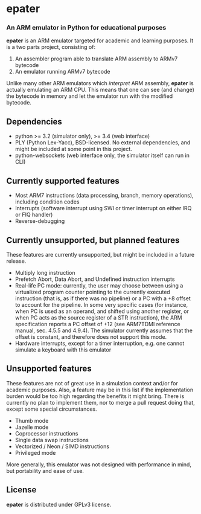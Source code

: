 # epater

### An ARM emulator in Python for educational purposes

**epater** is an ARM emulator targeted for academic and learning purposes. It is a two parts project, consisting of:

1. An assembler program able to translate ARM assembly to ARMv7 bytecode
2. An emulator running ARMv7 bytecode

Unlike many other ARM emulators which *interpret* ARM assembly, **epater** is actually emulating an ARM CPU. This means that one can see (and change) the bytecode in memory and let the emulator run with the modified bytecode.

## Dependencies

* python >= 3.2 (simulator only), >= 3.4 (web interface)
* PLY (Python Lex-Yacc), BSD-licensed. No external dependencies, and might be included at some point in this project.
* python-websockets (web interface only, the simulator itself can run in CLI)


## Currently supported features

* Most ARM7 instructions (data processing, branch, memory operations), including condition codes
* Interrupts (software interrupt using SWI or timer interrupt on either IRQ or FIQ handler)
* Reverse-debugging

## Currently unsupported, but planned features

These features are currently unsupported, but might be included in a future release.

* Multiply long instruction
* Prefetch Abort, Data Abort, and Undefined instruction interrupts
* Real-life PC mode: currently, the user may choose between using a virtualized program counter pointing to the currently executed instruction (that is, as if there was no pipeline) or a PC with a +8 offset to account for the pipeline. In some very specific cases (for instance, when PC is used as an operand, and shifted using another register, or when PC acts as the source register of a STR instruction), the ARM specification reports a PC offset of +12 (see ARM7TDMI reference manual, sec. 4.5.5 and 4.9.4). The simulator currently assumes that the offset is constant, and therefore does not support this mode.
* Hardware interrupts, except for a timer interruption, e.g. one cannot simulate a keyboard with this emulator

## Unsupported features

These features are not of great use in a simulation context and/or for academic purposes. Also, a feature may be in this list if the implementation burden would be too high regarding the benefits it might bring. There is currently no plan to implement them, nor to merge a pull request doing that, except some special circumstances.

* Thumb mode
* Jazelle mode
* Coprocessor instructions
* Single data swap instructions
* Vectorized / Neon / SIMD instructions
* Privileged mode

More generally, this emulator was not designed with performance in mind, but portability and ease of use.

## License

**epater** is distributed under GPLv3 license.
